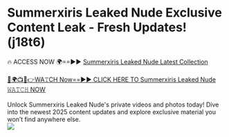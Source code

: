 # Summerxiris Leaked Nude Exclusive Content Leak - Fresh Updates! (j18t6)

🔥 ACCESS NOW 🌍==►► <a href="https://tinyurl.com/2mz8nhtm" rel="nofollow">Summerxiris Leaked Nude Latest Collection</a>
<br><br>
[🔴🌍📺📱👉WA𝚃CH Now==►► CLICK HERE TO Summerxiris Leaked Nude 𝚆𝙰𝚃𝙲𝙷 NOW](https://tinyurl.com/2mz8nhtm)
<br><br>
Unlock Summerxiris Leaked Nude's private videos and photos today! Dive into the newest 2025 content updates and explore exclusive material you won’t find anywhere else.
<br>
<a href="https://tinyurl.com/2mz8nhtm" rel="nofollow" data-target="animated-image.originalLink"><img src="https://camo.githubusercontent.com/8a4f000d20f83aca3bf7ec5f350d767afa0574a8a352519fd8cfa583a6f93a33/68747470733a2f2f692e696d6775722e636f6d2f644a486b345a712e676966" data-canonical-src="https://i.imgur.com/dJHk4Zq.gif" style="max-width: 100%; display: inline-block;" data-target="animated-image.originalImage"></a>
<br>
